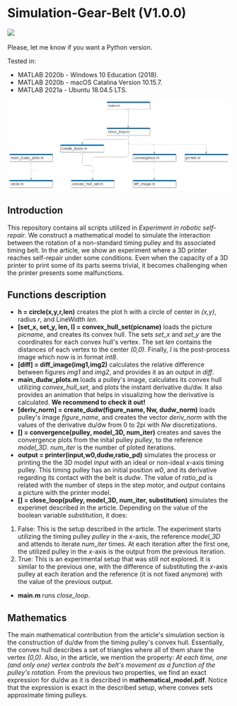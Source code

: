 # Simulation-Gear-Belt (V1.0.0)

![](./triangular_pulley.gif)

Please, let me know if you want a Python version.

Tested in:
* MATLAB 2020b - Windows 10 Education (2018).
* MATLAB 2020b - macOS Catalina Version 10.15.7.
* MATLAB 2021a - Ubuntu 18.04.5 LTS.

![](./project.png)

##  Introduction

This repository contains all scripts utilized in _Experiment in robotic self-repair_. We construct a mathematical model to simulate the interaction between the rotation of a non-standard timing pulley and its associated timing belt. In the article, we show an experiment where a 3D printer reaches self-repair under some conditions. Even when the capacity of a 3D printer to print some of its parts seems trivial, it becomes challenging when the printer presents some malfunctions.

## Functions description

* **h = circle(x,y,r,len)** creates the plot h with a circle of center in _(x,y)_, radius _r_, and LineWidth _len_.
* **[set_x, set_y, len, I] = convex_hull_set(picname)** loads the picture _picname_, and creates its convex hull. The sets _set_x_ and _set_y_ are the coordinates for each convex hull's vertex. The set _len_ contains the distances of each vertex to the center _(0,0)_. Finally, _I_ is the post-process image which now is in format _int8_.
* **[diff] = diff_image(img1,img2)** calculates the relative difference between figures _img1_ and _img2_, and provides it as an output in _diff_.
* **main_dudw_plots.m** loads a pulley's image, calculates its convex hull utilizing _convex_hull_set_, and plots the instant derivative du/dw. It also provides an animation that helps in visualizing how the derivative is calculated. **We recommend to check it out!**
* **[deriv_norm] = create_dudw(figure_name, Nw, dudw_norm)** loads pulley's image _figure_name_, and creates the vector _deriv_norm_ with the values of the derivative du/dw from 0 to 2pi with _Nw_ discretizations.
* **[] = convergence(pulley, model_3D, num_iter)** creates and saves the convergence plots from the inital pulley _pulley_, to the reference _model_3D_. _num_iter_ is the number of ploted iterations. 
* **output = printer(input,w0,dudw,ratio_pd)** simulates the process or printing the the 3D model _input_ with an ideal or non-ideal _x_-axis timing pulley. This timing pulley has an initial position _w0_, and its derivative regarding its contact with the belt is _dudw_. The value of _ratio_pd_ is related with the number of steps in the step motor, and _output_ contains a picture with the printer model.
* **[] = close_loop(pulley, model_3D, num_iter, substitution)** simulates the experimet described in the article. Depending on the value of the boolean variable _substitution_, it does:
1. False: This is the setup described in the article. The experiment starts utilizing the timing pulley _pulley_ in the _x_-axis, the reference _model_3D_ and attends to iterate _num_iter_ times. At each iteration after the first one, the utilized pulley in the _x_-axis is the output from the previous iteration.
2. True: This is an experimental setup that was still not explored. It is similar to the previous one, with the difference of substituting the _x_-axis pulley at each iteration and the reference (it is not fixed anymore) with the value of the previous output.
* **main.m** runs _close_loop_.

## Mathematics

The main mathematical contribution from the article's simulation section is the construction of du/dw from the timing pulley's convex hull. Essentially, the convex hull describes a set of triangles where all of them share the vertex _(0,0)_. Also, in the article, we mention the property: _At each time, one (and only one) vertex controls the belt's movement as a function of the pulley's rotation._ From the previous two properties, we find an exact expression for du/dw as it is described in **mathematical_model.pdf**.
Notice that the expression is exact in the described setup, where convex sets approximate timing pulleys.
